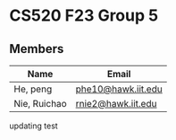 # CS520 F23 Group 5

## Members

| Name            | Email                  |
|-----------------|------------------------|
| He, peng | phe10@hawk.iit.edu |
| Nie, Ruichao | rnie2@hawk.iit.edu |


updating test




